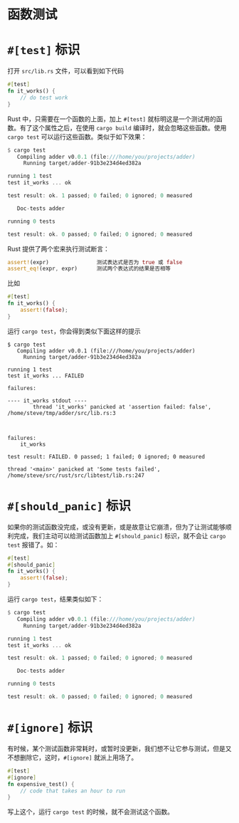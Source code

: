 # 函数测试

# `#[test]` 标识

打开 `src/lib.rs` 文件，可以看到如下代码

```rust
#[test]
fn it_works() {
    // do test work
}
```

Rust 中，只需要在一个函数的上面，加上 `#[test]` 就标明这是一个测试用的函数。有了这个属性之后，在使用 `cargo build` 编译时，就会忽略这些函数。使用 `cargo test` 可以运行这些函数。类似于如下效果：

```rust
$ cargo test
   Compiling adder v0.0.1 (file:///home/you/projects/adder)
     Running target/adder-91b3e234d4ed382a

running 1 test
test it_works ... ok

test result: ok. 1 passed; 0 failed; 0 ignored; 0 measured

   Doc-tests adder

running 0 tests

test result: ok. 0 passed; 0 failed; 0 ignored; 0 measured
```

Rust 提供了两个宏来执行测试断言：

```rust
assert!(expr)               测试表达式是否为 true 或 false
assert_eq!(expr, expr)      测试两个表达式的结果是否相等
```

比如

```rust
#[test]
fn it_works() {
    assert!(false);
}
```

运行 `cargo test`，你会得到类似下面这样的提示

```
$ cargo test
   Compiling adder v0.0.1 (file:///home/you/projects/adder)
     Running target/adder-91b3e234d4ed382a

running 1 test
test it_works ... FAILED

failures:

---- it_works stdout ----
        thread 'it_works' panicked at 'assertion failed: false', /home/steve/tmp/adder/src/lib.rs:3



failures:
    it_works

test result: FAILED. 0 passed; 1 failed; 0 ignored; 0 measured

thread '<main>' panicked at 'Some tests failed', /home/steve/src/rust/src/libtest/lib.rs:247
```

# `#[should_panic]` 标识

如果你的测试函数没完成，或没有更新，或是故意让它崩溃，但为了让测试能够顺利完成，我们主动可以给测试函数加上 `#[should_panic]` 标识，就不会让 `cargo test` 报错了。如：

```rust
#[test]
#[should_panic]
fn it_works() {
    assert!(false);
}
```

运行 `cargo test`，结果类似如下：

```rust
$ cargo test
   Compiling adder v0.0.1 (file:///home/you/projects/adder)
     Running target/adder-91b3e234d4ed382a

running 1 test
test it_works ... ok

test result: ok. 1 passed; 0 failed; 0 ignored; 0 measured

   Doc-tests adder

running 0 tests

test result: ok. 0 passed; 0 failed; 0 ignored; 0 measured
```

# `#[ignore]` 标识

有时候，某个测试函数非常耗时，或暂时没更新，我们想不让它参与测试，但是又不想删除它，这时，`#[ignore]` 就派上用场了。

```rust
#[test]
#[ignore]
fn expensive_test() {
    // code that takes an hour to run
}
```

写上这个，运行 `cargo test` 的时候，就不会测试这个函数。
